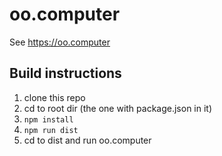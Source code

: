 # oo.computer

See https://oo.computer

## Build instructions

1. clone this repo
2. cd to root dir (the one with package.json in it)
3. `npm install`
4. `npm run dist`
5. cd to dist and run oo.computer

